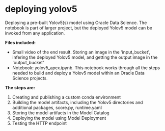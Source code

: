 # deploying yolov5
Deploying a pre-built Yolov5(s) model using Oracle Data Science. The notebook is part of larger project, but the deployed Yolov5 model can be invoked from any application.

**Files included:**
- Small video of the end result. Storing an image in the 'input_bucket', infering the deployed Yolov5 model, and getting the output image in the 'output_bucket'
- Notebook: yolov5_apex.ipynb.
This notebook works through all the steps needed to build and deploy a Yolov5 model within an Oracle Data Science projects.

**The steps are:**
1. Creating and publishing a custom conda environment
2. Building the model artifacts, including the Yolov5 directories and additional packages, score.py, runtime.yaml
3. Storing the model artifacts in the Model Catalog
4. Deploying the model using Model Deployment
5. Testing the HTTP endpoint
